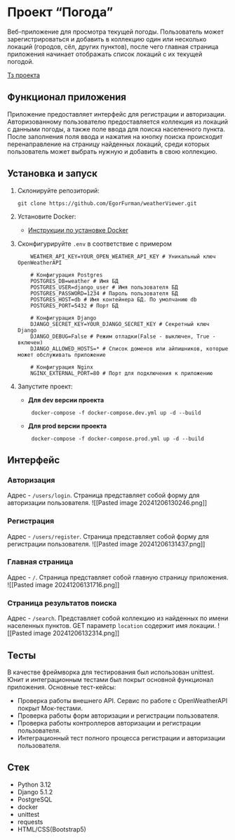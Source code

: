 # Проект “Погода”

Веб-приложение для просмотра текущей погоды. Пользователь может зарегистрироваться и добавить в коллекцию один или несколько локаций (городов, сёл, других пунктов), после чего главная страница приложения начинает отображать список локаций с их текущей погодой.

[Тз проекта](https://zhukovsd.github.io/python-backend-learning-course/Projects/WeatherViewer/)

## Функционал приложения
Приложение предоставляет интерфейс для регистрации и авторизации. Авторизованному пользователю предоставляется коллекция из локаций с данными погоды, а также поле ввода для поиска населенного пункта. После заполнения поля ввода и нажатия на кнопку поиска происходит перенаправление на страницу найденных локаций, среди которых пользователь может выбрать нужную и добавить в свою коллекцию.

## Установка и запуск
1. Склонируйте репозиторий:
	```shell
	git clone https://github.com/EgorFurman/weatherViewer.git
	```

2. Установите Docker:  
	- [Инструкции по установке Docker](https://docs.docker.com/desktop/)

3. Сконфигурируйте `.env` в соответствие с примером
	```
		WEATHER_API_KEY=YOUR_OPEN_WEATHER_API_KEY # Уникальный ключ OpenWeatherAPI
		
		# Конфигурация Postgres
		POSTGRES_DB=weather # Имя БД
		POSTGRES_USER=django_user # Имя пользователя БД
		POSTGRES_PASSWORD=1234 # Пароль пользователя БД
		POSTGRES_HOST=db # Имя контейнера БД. По умолчанию db
		POSTGRES_PORT=5432 # Порт БД
		
		# Конфигурация Django
		DJANGO_SECRET_KEY=YOUR_DJANGO_SECRET_KEY # Cекретный ключ Django
		DJANGO_DEBUG=False # Режим отладки(False - выключен, True - включен)
		DJANGO_ALLOWED_HOSTS=* # Список доменов или айпишников, которые может обслуживать приложение
		
		# Конфигурация Nginx
		NGINX_EXTERNAL_PORT=80 # Порт для подключения к приложению
	```

4. Запустите проект:
	- **Для dev версии проекта**
	    ```shell
	     docker-compose -f docker-compose.dev.yml up -d --build
	    ```
	- **Для prod версии проекта**
	    ```shell
	     docker-compose -f docker-compose.prod.yml up -d --build
	    ```

## Интерфейс
### **Авторизация**
Адрес - `/users/login`. Страница представляет собой форму для авторизации пользователя.
![[Pasted image 20241206130246.png]]
### **Регистрация**
Адрес - `/users/register`. Страница представляет собой форму для регистрации пользователя.
![[Pasted image 20241206131437.png]]
### **Главная страница**
Адрес - `/`. Страница представляет собой главную страницу приложения.
![[Pasted image 20241206131716.png]]
### **Страница результатов поиска**
Адрес - `/search`. Представляет собой коллекцию из найденных по имени населенных пунктов. GET параметр `location` содержит имя локации.
![[Pasted image 20241206132314.png]]

## Тесты
В качестве фреймворка для тестирования был использован unittest. Юнит и интеграционным тестами был покрыт основной функционал приложения. Основные тест-кейсы:
- Проверка работы внешнего API. Сервис по работе с OpenWeatherAPI покрыт Мок-тестами.
- Проверка работы форм авторизации и регистрации пользователя.
- Проверка работы контроллеров авторизации и регистрации пользователя.
- Интеграционный тест полного процесса регистрации и авторизации пользователя.

## Стек
- Python 3.12
- Django 5.1.2
- PostgreSQL
- docker
- unittest
- requests
- HTML/CSS(Bootstrap5)
